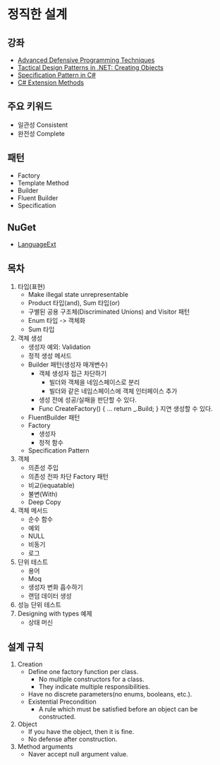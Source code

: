 # 정직한 설계

## 강좌

- [Advanced Defensive Programming Techniques](https://app.pluralsight.com/library/courses/advanced-defensive-programming-techniques)
- [Tactical Design Patterns in .NET: Creating Objects](https://app.pluralsight.com/library/courses/tactical-design-patternsdot-net)
- [Specification Pattern in C#](https://app.pluralsight.com/library/courses/csharp-specification-pattern)
- [C# Extension Methods](https://app.pluralsight.com/library/courses/c-sharp-extension-methods)

## 주요 키워드

- 일관성 Consistent
- 완전성 Complete
  
## 패턴

- Factory
- Template Method
- Builder
- Fluent Builder
- Specification

## NuGet

- [LanguageExt](https://github.com/louthy/language-ext)

## 목차

1. 타입(표현)
   - Make illegal state unrepresentable
   - Product 타입(and), Sum 타입(or)
   - 구별된 공용 구조체(Discriminated Unions) and Visitor 패턴
   - Enum 타입 -> 객체화
   - Sum 타입
2. 객체 생성
   - 생성자 예외: Validation
   - 정적 생성 메서드
   - Builder 패턴(생성자 매개변수)
     - 객체 생성자 접근 차단하기
       - 빌더와 객체을 네임스페이스로 분리
       - 빌더와 같은 네임스페이스에 객체 인터페이스 추가
     - 생성 전에 성공/실패을 판단할 수 있다.
     - Func<IXyz> CreateFactory() { ... return _.Build; } 지연 생성할 수 있다.
   - FluentBuilder 패턴
   - Factory
     - 생성자
     - 정적 함수
   - Specification Pattern
3. 객체
   - 의존성 주입
   - 의존성 전파 차단 Factory 패턴
   - 비교(iequatable)
   - 불변(With)
   - Deep Copy
4. 객체 메서드
   - 순수 함수
   - 예외
   - NULL
   - 비동기
   - 로그
5. 단위 테스트
   - 용어
   - Moq
   - 생성자 변화 흡수하기
   - 랜덤 데이터 생성
6. 성능 단위 테스트
7. Designing with types 예제
   - 상태 머신

## 설계 규칙

1. Creation
   - Define one factory function per class.
     - No multiple constructors for a class.
     - They indicate multiple responsibilities.
   - Have no discrete parameters(no enums, booleans, etc.).
   - Existential Precondition
     - A rule which must be satisfied before an object can be constructed.
2. Object
   - If you have the object, then it is fine.
   - No defense after construction.
3. Method arguments
   - Naver accept null argument value.